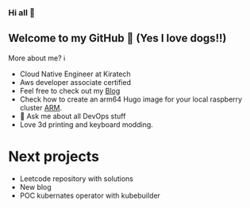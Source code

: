 ### Hi all 👋
## Welcome to my GitHub :dog: (Yes I love dogs!!) 
More about me? ℹ️

- Cloud Native Engineer at Kiratech
- Aws developer associate certified
- Feel free to check out my [Blog](https://blog.alfor.dev/)
- Check how to create an arm64 Hugo image for your local raspberry cluster [ARM](https://github.com/MovieMaker93/hugo-arm-site).
- 💬 Ask me about all DevOps stuff
- Love 3d printing and keyboard modding.

# Next projects

- Leetcode repository with solutions
- New blog
- POC kubernates operator with kubebuilder
